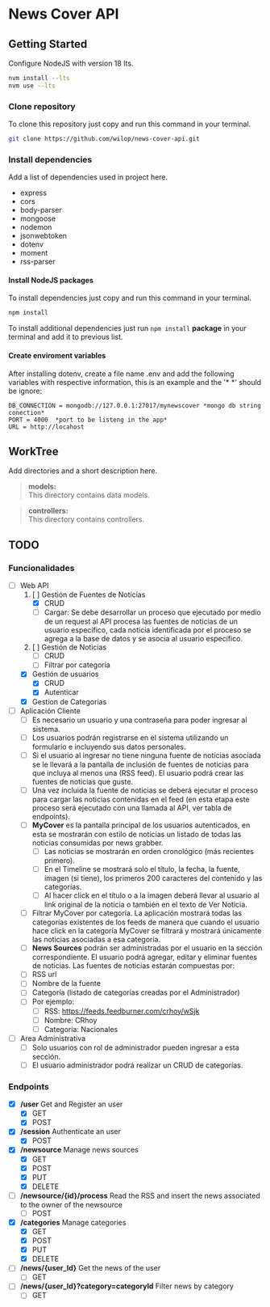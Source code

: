 # News Cover API

## Getting Started

Configure NodeJS with version 18 lts.

``` bash
nvm install --lts
nvm use --lts
```

### Clone repository

To clone this repository just copy and run this command in your terminal.

``` bash
git clone https://github.com/wilop/news-cover-api.git
```

### Install dependencies

Add a list of dependencies used in project here.
* express
* cors
* body-parser
* mongoose
* nodemon
* jsonwebtoken
* dotenv
* moment
* rss-parser

#### Install NodeJS packages

To install dependencies just copy and run this command in your terminal.

```bash
npm install
```

To install additional dependencies just run `npm install` __package__ in your terminal and add it to previous list.

#### Create enviroment variables
After installing dotenv, create a file name .env and add the following variables with respective information, this is an example and the '* *' should be ignore:
```
DB_CONNECTION = mongodb://127.0.0.1:27017/mynewscover *mongo db string conection*
PORT = 4000  *port to be listeng in the app*
URL = http://locahost
```

## WorkTree 

Add directories and a short description here.

> **models:**  
This directory contains data models.
        
> **controllers:**  
This directory contains controllers.

## TODO
### Funcionalidades
- [ ] Web API
    1. [ ] Gestión de Fuentes de Noticias
        - [X] CRUD
        - [ ] Cargar: Se debe desarrollar un proceso que ejecutado por medio de un request al API procesa las fuentes de noticias de un usuario específico, cada noticia identificada por el proceso se agrega a la base de datos y se asocia al usuario específico.
    2. [ ] Gestión de Noticias
        - [ ] CRUD
        - [ ] Filtrar por categoria
    - [X] Gestión de usuarios
        - [X] CRUD
        - [X] Autenticar 
    - [X] Gestion de Categorias
- [ ] Aplicación Cliente
    - [ ] Es necesario un usuario y una contraseña para poder ingresar al sistema.
    - [ ] Los usuarios podrán registrarse en el sistema utilizando un formulario e incluyendo sus datos personales.
    - [ ] Si el usuario al ingresar no tiene ninguna fuente de noticias asociada se le llevará a la pantalla de inclusión de fuentes de noticias para que incluya al menos una (RSS feed). El usuario podrá crear las fuentes de noticias que guste.
    - [ ] Una vez incluida la fuente de noticias se deberá ejecutar el proceso para cargar las noticias contenidas en el feed (en esta etapa este proceso será ejecutado con una llamada al API, ver tabla de endpoints).
    - [ ] **MyCover** es la pantalla principal de los usuarios autenticados, en esta se mostrarán con estilo de noticias un listado de todas las noticias consumidas por news grabber. 
        - [ ] Las noticias se mostrarán en orden cronológico (más recientes primero).
        - [ ] En el Timeline se mostrará solo el título, la fecha, la fuente, imagen (si tiene), los primeros 200 caracteres del contenido y las categorías.
        - [ ] Al hacer click en el título o a la imagen deberá llevar al usuario al link original de la noticia o también en el texto de Ver Noticia.
    - [ ] Filtrar MyCover por categoría. La aplicación mostrará todas las categorías existentes de los feeds de manera que cuando el usuario hace click en la categoría MyCover se filtrará y mostrará únicamente las noticias asociadas a esa categoría.
    - [ ] **News Sources** podrán ser administradas por el usuario en la sección correspondiente. El usuario podrá agregar, editar y eliminar fuentes de noticias. Las fuentes de noticias estarán compuestas por:
    - [ ] RSS url
    - [ ] Nombre de la fuente
    - [ ] Categoría (listado de categorías creadas por el Administrador)
    - [ ] Por ejemplo: 
        - [ ] RSS: https://feeds.feedburner.com/crhoy/wSjk
        - [ ] Nombre: CRhoy
        - [ ] Categoria: Nacionales
- [ ] Area Administrativa
    - [ ] Solo usuarios con rol de administrador pueden ingresar a esta sección.
    - [ ] El usuario administrador podrá realizar un CRUD de categorías.

### Endpoints
- [X] **/user** Get and Register an user 
    - [X] GET
    - [X] POST
- [X] **/session** Authenticate an user 
    - [X] POST
- [X] **/newsource** Manage news sources 
    - [X] GET
    - [X] POST
    - [X] PUT
    - [X] DELETE
- [ ] **/newsource/{id}/process** Read the RSS and insert the news associated to the owner of the newsource
    - [ ] POST
- [X] **/categories** Manage categories 
    - [X] GET
    - [X] POST
    - [X] PUT
    - [X] DELETE
- [ ] **/news/{user_Id}** Get the news of the user
    - [ ] GET
- [ ] **/news/{user_Id}?category=categoryId** Filter news by category
    - [ ] GET
